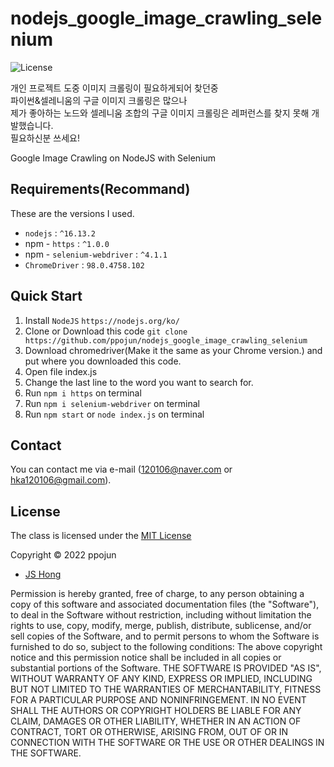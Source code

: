 # nodejs_google_image_crawling_selenium

![License](https://img.shields.io/badge/Licence-MIT-blue.svg)

개인 프로젝트 도중 이미지 크롤링이 필요하게되어 찾던중  
파이썬&셀레니움의 구글 이미지 크롤링은 많으나  
제가 좋아하는 노드와 셀레니움 조합의 구글 이미지 크롤링은 레퍼런스를 찾지 못해 개발했습니다.  
필요하신분 쓰세요!

Google Image Crawling on NodeJS with Selenium

## Requirements(Recommand)

These are the versions I used.

- `nodejs` : `^16.13.2`
- npm - `https` : `^1.0.0`
- npm - `selenium-webdriver` : `^4.1.1`
- `ChromeDriver` : `98.0.4758.102`

## Quick Start

1. Install `NodeJS` `https://nodejs.org/ko/`
2. Clone or Download this code
   `git clone https://github.com/ppojun/nodejs_google_image_crawling_selenium`
3. Download chromedriver(Make it the same as your Chrome version.) and put where you downloaded this code.
4. Open file index.js
5. Change the last line to the word you want to search for.
6. Run `npm i https` on terminal
7. Run `npm i selenium-webdriver` on terminal
8. Run `npm start` or `node index.js` on terminal

## Contact

You can contact me via e-mail (120106@naver.com or hka120106@gmail.com).

## License

The class is licensed under the [MIT License](http://opensource.org/licenses/MIT)

Copyright &copy; 2022 ppojun

- [JS Hong](https://github.com/ppojun)

Permission is hereby granted, free of charge, to any person
obtaining a copy of this software and associated documentation
files (the "Software"), to deal in the Software without
restriction, including without limitation the rights to use,
copy, modify, merge, publish, distribute, sublicense, and/or sell
copies of the Software, and to permit persons to whom the
Software is furnished to do so, subject to the following
conditions:
The above copyright notice and this permission notice shall be
included in all copies or substantial portions of the Software.
THE SOFTWARE IS PROVIDED "AS IS", WITHOUT WARRANTY OF ANY KIND,
EXPRESS OR IMPLIED, INCLUDING BUT NOT LIMITED TO THE WARRANTIES
OF MERCHANTABILITY, FITNESS FOR A PARTICULAR PURPOSE AND
NONINFRINGEMENT. IN NO EVENT SHALL THE AUTHORS OR COPYRIGHT
HOLDERS BE LIABLE FOR ANY CLAIM, DAMAGES OR OTHER LIABILITY,
WHETHER IN AN ACTION OF CONTRACT, TORT OR OTHERWISE, ARISING
FROM, OUT OF OR IN CONNECTION WITH THE SOFTWARE OR THE USE OR
OTHER DEALINGS IN THE SOFTWARE.
